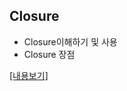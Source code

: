 ## Closure

- Closure이해하기 및 사용
- Closure 장점

[[내용보기]](https://github.com/Qussk/Swift-5/blob/master/closure.md)
